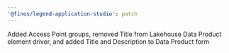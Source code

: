 ```yaml
---
'@finos/legend-application-studio': patch
---
```


Added Access Point groups, removed Title from Lakehouse Data Product element driver, and added Title and Description to Data Product form
